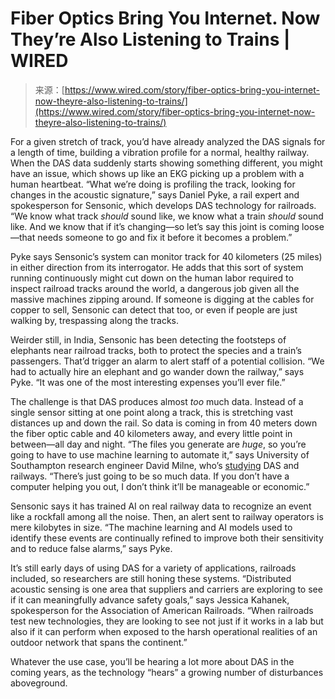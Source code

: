 <!--yml
category: 未分类
date: 2024-05-27 14:34:55
-->

# Fiber Optics Bring You Internet. Now They’re Also Listening to Trains | WIRED

> 来源：[https://www.wired.com/story/fiber-optics-bring-you-internet-now-theyre-also-listening-to-trains/](https://www.wired.com/story/fiber-optics-bring-you-internet-now-theyre-also-listening-to-trains/)

For a given stretch of track, you’d have already analyzed the DAS signals for a length of time, building a vibration profile for a normal, healthy railway. When the DAS data suddenly starts showing something different, you might have an issue, which shows up like an EKG picking up a problem with a human heartbeat. “What we’re doing is profiling the track, looking for changes in the acoustic signature,” says Daniel Pyke, a rail expert and spokesperson for Sensonic, which develops DAS technology for railroads. “We know what track *should* sound like, we know what a train *should* sound like. And we know that if it’s changing—so let’s say this joint is coming loose—that needs someone to go and fix it before it becomes a problem.”

Pyke says Sensonic’s system can monitor track for 40 kilometers (25 miles) in either direction from its interrogator. He adds that this sort of system running continuously might cut down on the human labor required to inspect railroad tracks around the world, a dangerous job given all the massive machines zipping around. If someone is digging at the cables for copper to sell, Sensonic can detect that too, or even if people are just walking by, trespassing along the tracks.

Weirder still, in India, Sensonic has been detecting the footsteps of elephants near railroad tracks, both to protect the species and a train’s passengers. That’d trigger an alarm to alert staff of a potential collision. “We had to actually hire an elephant and go wander down the railway,” says Pyke. “It was one of the most interesting expenses you’ll ever file.”

The challenge is that DAS produces almost *too* much data. Instead of a single sensor sitting at one point along a track, this is stretching vast distances up and down the rail. So data is coming in from 40 meters down the fiber optic cable and 40 kilometers away, and every little point in between—all day and night. “The files you generate are *huge*, so you’re going to have to use machine learning to automate it,” says University of Southampton research engineer David Milne, who’s [studying](https://www.sciencedirect.com/science/article/abs/pii/S0888327020301552) DAS and railways. “There’s just going to be so much data. If you don’t have a computer helping you out, I don’t think it’ll be manageable or economic.”

Sensonic says it has trained AI on real railway data to recognize an event like a rockfall among all the noise. Then, an alert sent to railway operators is mere kilobytes in size. “The machine learning and AI models used to identify these events are continually refined to improve both their sensitivity and to reduce false alarms,” says Pyke.

It’s still early days of using DAS for a variety of applications, railroads included, so researchers are still honing these systems. “Distributed acoustic sensing is one area that suppliers and carriers are exploring to see if it can meaningfully advance safety goals,” says Jessica Kahanek, spokesperson for the Association of American Railroads. “When railroads test new technologies, they are looking to see not just if it works in a lab but also if it can perform when exposed to the harsh operational realities of an outdoor network that spans the continent.”

Whatever the use case, you’ll be hearing a lot more about DAS in the coming years, as the technology “hears” a growing number of disturbances aboveground.